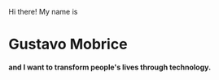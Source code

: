 <span class="subhead">Hi there! My name is</span>

# Gustavo Mobrice

#### and I want to transform people's lives through technology.
